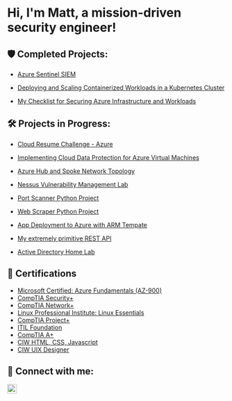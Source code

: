 <h1>Hi, I'm Matt, a mission-driven security engineer!
  
<h2> 🛡️ Completed Projects:</h2>

   - [Azure Sentinel SIEM](https://github.com/malotts2k/Azure-Sentinel-SIEM)
   
   - [Deploying and Scaling Containerized Workloads in a Kubernetes Cluster](https://github.com/malotts2k/KubernetesDeployment)

   - [My Checklist for Securing Azure Infrastructure and Workloads](https://github.com/malotts2k/SecuringAzure)

  
 
 <h2>🛠 Projects in Progress:</h2>
  
  - [Cloud Resume Challenge - Azure](https://github.com/malotts2k/ActiveDirectoryLab) <!-- https://www.youtube.com/watch?v=ieYrBWmkfno -->
  
  - [Implementing Cloud Data Protection for Azure Virtual Machines](https://github.com/malotts2k/ProtectingVirtualMachines)
  
  - [Azure Hub and Spoke Network Topology](https://github.com/malotts2k/Azure-Hub-and-Spoke-Topology) <!-- https://github.com/SoniaConti/ContosoFinance-Demo -->
  
  - [Nessus Vulnerability Management Lab](https://github.com/malotts2k/ActiveDirectoryLab)

  - [Port Scanner Python Project](https://github.com/malotts2k/ActiveDirectoryLab) <!-- https://www.youtube.com/watch?v=FGdiSJakIS4 -->
  
  - [Web Scraper Python Project](https://github.com/malotts2k/ActiveDirectoryLab) <!-- https://www.youtube.com/watch?v=SqvVm3QiQVk&t=37s -->
  
  - [App Deployment to Azure with ARM Tempate](https://github.com/malotts2k/ActiveDirectoryLab) <!-- https://github.com/SoniaConti/ContosoFinance-Demo -->

  - [My extremely primitive REST API](https://github.com/malotts2k/ActiveDirectoryLab)

  - [Active Directory Home Lab](https://github.com/malotts2k/ActiveDirectoryLab)
  

  
<h2> 📜 Certifications</h2>
  
- [Microsoft Certified: Azure Fundamentals (AZ-900)](https://github.com/malotts2k/CERTHERE)
- [CompTIA Security+](https://github.com/malotts2k/CERTHERE)
- [CompTIA Network+](https://github.com/malotts2k/CERTHERE)
- [Linux Professional Institute: Linux Essentials](https://github.com/malotts2k/CERTHERE)
- [CompTIA Project+](https://github.com/malotts2k/CERTHERE)
- [ITIL Foundation](https://github.com/malotts2k/CERTHERE)
- [CompTIA A+](https://github.com/malotts2k/CERTHERE)
- [CIW HTML, CSS, Javascript](https://github.com/malotts2k/CERTHERE)
- [CIW UIX Designer](https://github.com/malotts2k/CERTHERE)





<h2> 🤳 Connect with me:</h2>


[<img align="left" alt="JoshMadakor | LinkedIn" width="22px" src="https://cdn.jsdelivr.net/npm/simple-icons@v3/icons/linkedin.svg" />][linkedin]



[linkedin]: https://linkedin.com/in/matt-malott

<!--
**malotts2k/malotts2k** is a ✨ _special_ ✨ repository because its `README.md` (this file) appears on your GitHub profile.

Here are some ideas to get you started:

- 🔭 I’m currently working on ...
- 🌱 I’m currently learning ...
- 👯 I’m looking to collaborate on ...
- 🤔 I’m looking for help with ...
- 💬 Ask me about ...
- 📫 How to reach me: ...
- 😄 Pronouns: ...
- ⚡ Fun fact: ...
-->
